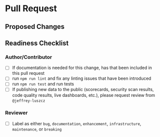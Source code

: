 # Pull Request

<!--
PR title needs to be prefixed with a conventional commit type
(build,chore,ci,docs,feat,fix,perf,refactor,revert,style,test)

It should also be brief and descriptive for a good changelog entry

examples: "feat: add new logger" or "fix: remove unused imports"
-->

## Proposed Changes

<!-- Describe what the changes are and link to a GitHub Issue if one exists -->

## Readiness Checklist

### Author/Contributor

- [ ] If documentation is needed for this change, has that been included in this pull request
- [ ] run `npm run lint` and fix any linting issues that have been introduced
- [ ] run `npm run test` and run tests
- [ ] If publishing new data to the public (scorecards, security scan results, code quality results, live dashboards, etc.), please request review from `@jeffrey-luszcz`

### Reviewer

- [ ] Label as either `bug`, `documentation`, `enhancement`, `infrastructure`, `maintenance`, or `breaking`
